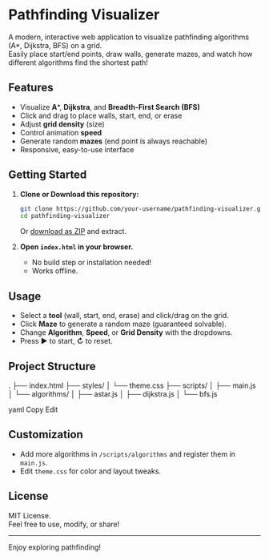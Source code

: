 # Pathfinding Visualizer

A modern, interactive web application to visualize pathfinding algorithms (A*, Dijkstra, BFS) on a grid.  
Easily place start/end points, draw walls, generate mazes, and watch how different algorithms find the shortest path!

## Features

- Visualize **A***, **Dijkstra**, and **Breadth-First Search (BFS)**
- Click and drag to place walls, start, end, or erase
- Adjust **grid density** (size)
- Control animation **speed**
- Generate random **mazes** (end point is always reachable)
- Responsive, easy-to-use interface

## Getting Started

1. **Clone or Download this repository:**
    ```sh
    git clone https://github.com/your-username/pathfinding-visualizer.git
    cd pathfinding-visualizer
    ```
    Or [download as ZIP](https://github.com/your-username/pathfinding-visualizer/archive/refs/heads/main.zip) and extract.

2. **Open `index.html` in your browser.**
    - No build step or installation needed!
    - Works offline.

## Usage

- Select a **tool** (wall, start, end, erase) and click/drag on the grid.
- Click **Maze** to generate a random maze (guaranteed solvable).
- Change **Algorithm**, **Speed**, or **Grid Density** with the dropdowns.
- Press **▶** to start, **↻** to reset.

## Project Structure

.
├── index.html
├── styles/
│ └── theme.css
├── scripts/
│ ├── main.js
│ └── algorithms/
│ ├── astar.js
│ ├── dijkstra.js
│ └── bfs.js

yaml
Copy
Edit

## Customization

- Add more algorithms in `/scripts/algorithms` and register them in `main.js`.
- Edit `theme.css` for color and layout tweaks.

## License

MIT License.  
Feel free to use, modify, or share!

---

Enjoy exploring pathfinding!
